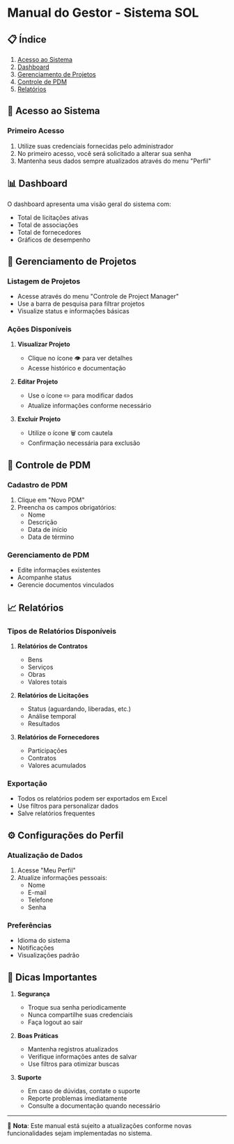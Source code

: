 # Manual do Gestor - Sistema SOL

## 📋 Índice
1. [Acesso ao Sistema](#acesso-ao-sistema)
2. [Dashboard](#dashboard)
3. [Gerenciamento de Projetos](#gerenciamento-de-projetos)
4. [Controle de PDM](#controle-de-pdm)
5. [Relatórios](#relatórios)

## 🔑 Acesso ao Sistema

### Primeiro Acesso
1. Utilize suas credenciais fornecidas pelo administrador
2. No primeiro acesso, você será solicitado a alterar sua senha
3. Mantenha seus dados sempre atualizados através do menu "Perfil"

## 📊 Dashboard

O dashboard apresenta uma visão geral do sistema com:
- Total de licitações ativas
- Total de associações
- Total de fornecedores
- Gráficos de desempenho

## 👥 Gerenciamento de Projetos

### Listagem de Projetos
- Acesse através do menu "Controle de Project Manager"
- Use a barra de pesquisa para filtrar projetos
- Visualize status e informações básicas

### Ações Disponíveis
1. **Visualizar Projeto**
   - Clique no ícone 👁️ para ver detalhes
   - Acesse histórico e documentação

2. **Editar Projeto**
   - Use o ícone ✏️ para modificar dados
   - Atualize informações conforme necessário

3. **Excluir Projeto**
   - Utilize o ícone 🗑️ com cautela
   - Confirmação necessária para exclusão

## 📝 Controle de PDM

### Cadastro de PDM
1. Clique em "Novo PDM"
2. Preencha os campos obrigatórios:
   - Nome
   - Descrição
   - Data de início
   - Data de término

### Gerenciamento de PDM
- Edite informações existentes
- Acompanhe status
- Gerencie documentos vinculados

## 📈 Relatórios

### Tipos de Relatórios Disponíveis
1. **Relatórios de Contratos**
   - Bens
   - Serviços
   - Obras
   - Valores totais

2. **Relatórios de Licitações**
   - Status (aguardando, liberadas, etc.)
   - Análise temporal
   - Resultados

3. **Relatórios de Fornecedores**
   - Participações
   - Contratos
   - Valores acumulados

### Exportação
- Todos os relatórios podem ser exportados em Excel
- Use filtros para personalizar dados
- Salve relatórios frequentes

## ⚙️ Configurações do Perfil

### Atualização de Dados
1. Acesse "Meu Perfil"
2. Atualize informações pessoais:
   - Nome
   - E-mail
   - Telefone
   - Senha

### Preferências
- Idioma do sistema
- Notificações
- Visualizações padrão

## 🔔 Dicas Importantes

1. **Segurança**
   - Troque sua senha periodicamente
   - Nunca compartilhe suas credenciais
   - Faça logout ao sair

2. **Boas Práticas**
   - Mantenha registros atualizados
   - Verifique informações antes de salvar
   - Use filtros para otimizar buscas

3. **Suporte**
   - Em caso de dúvidas, contate o suporte
   - Reporte problemas imediatamente
   - Consulte a documentação quando necessário

---

📝 **Nota**: Este manual está sujeito a atualizações conforme novas funcionalidades sejam implementadas no sistema.
